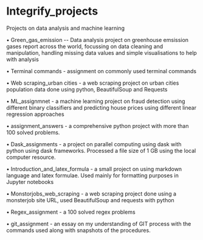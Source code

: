 # Integrify_projects
Projects on data analysis and machine learning 

• Green_gas_emission -- Data analysis project on greenhouse emsission gases report across the world, focussing on data cleaning and manipulation, handling missing data values and simple visualisations to help with analysis

• Terminal commands - assignment on commonly used terminal commands

• Web scraping_urban cities - a web scraping project on urban cities population data done using python, BeautifulSoup and Requests

• ML_assignmnet - a machine learning project on fraud detection using different binary classifiers and predicting house prices using different linear regression approaches

• assignment_answers - a comprehensive python project with more than 100 solved problems.

• Dask_assignments - a project on parallel computing using dask with python using dask frameworks. Processed a file size of 1 GB using the local computer resource.

• Introduction_and_latex_formula - a small project on using markdown language and latex formulae. Used mainly for formatting purposes in Jupyter notebooks

• Monstorjobs_web_scraping - a web scraping project done using a monsterjob site URL, used BeautifulSoup and requests with python

• Regex_assignment - a 100 solved regex problems

• git_assignment - an essay on my understanding of GIT process with the commands used along with snapshots of the procedures.
